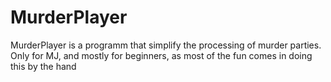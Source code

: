 MurderPlayer
============

MurderPlayer is a programm that simplify the processing of murder parties. Only for MJ, and mostly for beginners, as most of the fun comes in doing this by the hand
